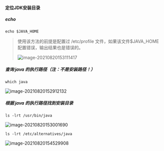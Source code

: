 #### 定位JDK安装目录

##### echo

```shell
echo $JAVA_HOME
```

>   使用该方法的前提是配置过 /etc/profile 文件，如果该文件$JAVA_HOME配置错误，输出结果也是错误的。
>
>   ![image-20210820153111417](https://typroa12138.oss-cn-hangzhou.aliyuncs.com/image/2021/08/2021082015311111.png)

##### 查询 java 的执行路径（注：不是安装路径！）

```shell
which java
```

![image-20210820152912132](https://typroa12138.oss-cn-hangzhou.aliyuncs.com/image/2021/08/2021082015291212.png)

##### 根据 java 的执行路径找到安装目录

```shell
ls -lrt /usr/bin/java
```

![image-20210820153001690](https://typroa12138.oss-cn-hangzhou.aliyuncs.com/image/2021/08/202108201530011.png)

```shell
ls -lrt /etc/alternatives/java
```

![image-20210820154529908](https://typroa12138.oss-cn-hangzhou.aliyuncs.com/image/2021/08/2021082015452929.png)

